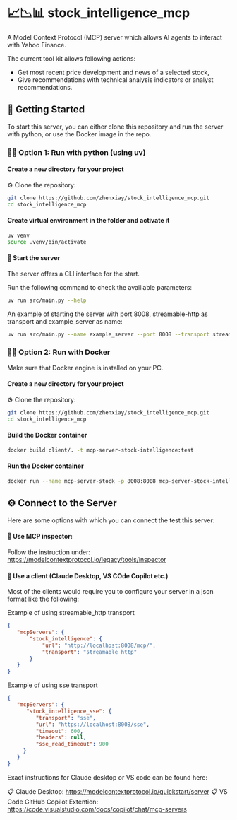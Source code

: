 # 📈📉📊 stock_intelligence_mcp

A Model Context Protocol (MCP) server which allows AI agents to interact with Yahoo Finance. 

The current tool kit allows following actions:

- Get most recent price development and news of a selected stock, 
- Give recommendations with technical analysis indicators or analyst recommendations.

## 🚀 Getting Started

To start this server, you can either clone this repository and run the server with python, or use the Docker image in the repo.

### 🧑‍💻 Option 1: Run with python (using uv)

#### Create a new directory for your project

⚙️ Clone the repository:

```bash
git clone https://github.com/zhenxiay/stock_intelligence_mcp.git
cd stock_intelligence_mcp
```

#### Create virtual environment in the folder and activate it

```bash
uv venv
source .venv/bin/activate
```

#### 🚀 Start the server

The server offers a CLI interface for the start.

Run the following command to check the availiable parameters:

```bash
uv run src/main.py --help
```

An example of starting the server with port 8008, streamable-http as transport and example_server as name:

```bash
uv run src/main.py --name example_server --port 8008 --transport streamable-http
```

### 🧑‍💻 Option 2: Run with Docker

Make sure that Docker engine is installed on your PC.

#### Create a new directory for your project

⚙️ Clone the repository:

```bash
git clone https://github.com/zhenxiay/stock_intelligence_mcp.git
cd stock_intelligence_mcp
```
#### Build the Docker container

```bash
docker build client/. -t mcp-server-stock-intelligence:test
```

#### Run the Docker container

```bash
docker run --name mcp-server-stock -p 8008:8008 mcp-server-stock-intelligence:test
```

## ⚙️ Connect to the Server

Here are some options with which you can connect the test this server:

#### 🤖 Use MCP inspector:

Follow the instruction under: https://modelcontextprotocol.io/legacy/tools/inspector

#### 🤖 Use a client (Claude Desktop, VS COde Copilot etc.)

Most of the clients would require you to configure your server in a json format like the following:

Example of using streamable_http transport

   ```json
   {
      "mcpServers": {
          "stock_intelligence": {
              "url": "http://localhost:8008/mcp/",
              "transport": "streamable_http"
          }
      }
   }
   ```

Example of using sse transport

   ```json
   {
      "mcpServers": {
         "stock_intelligence_sse": {
            "transport": "sse",
            "url": "https://localhost:8008/sse",
            "timeout": 600,
            "headers": null,
            "sse_read_timeout": 900
        }
      }
   }
   ```

Exact instructions for Claude desktop or VS code can be found here:

📋 Claude Desktop: https://modelcontextprotocol.io/quickstart/server
📋 VS Code GitHub Copilot Extention: https://code.visualstudio.com/docs/copilot/chat/mcp-servers
